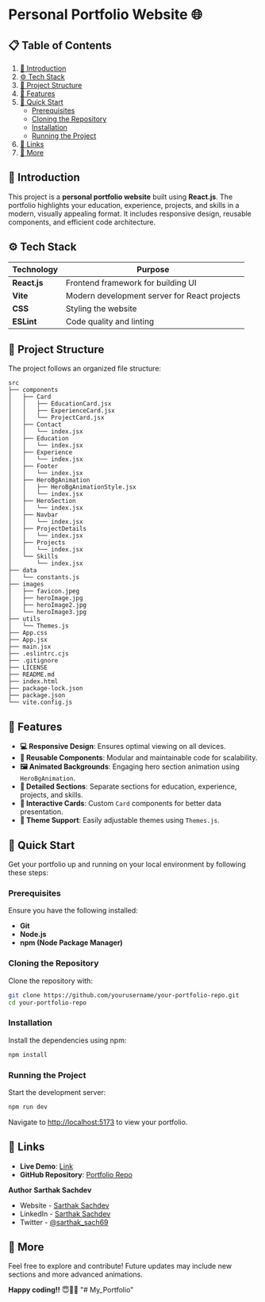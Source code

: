 # Personal Portfolio Website 🌐

## 📋 Table of Contents
1. [🤖 Introduction](#-introduction)
2. [⚙️ Tech Stack](#%EF%B8%8F-tech-stack)
3. [📂 Project Structure](#-project-structure)
4. [🔋 Features](#-features)
5. [🤸 Quick Start](#-quick-start)
   - [Prerequisites](#prerequisites)
   - [Cloning the Repository](#cloning-the-repository)
   - [Installation](#installation)
   - [Running the Project](#running-the-project)
7. [🔗 Links](#-links)
8. [🚀 More](#-more)

## 🤖 Introduction
This project is a **personal portfolio website** built using **React.js**. The portfolio highlights your education, experience, projects, and skills in a modern, visually appealing format. It includes responsive design, reusable components, and efficient code architecture.

## ⚙️ Tech Stack
| Technology         | Purpose                                      |
|--------------------|----------------------------------------------|
| **React.js**       | Frontend framework for building UI           |
| **Vite**           | Modern development server for React projects |
| **CSS**            | Styling the website                          |
| **ESLint**         | Code quality and linting                     |

## 📂 Project Structure
The project follows an organized file structure:

```
src
├── components
│   ├── Card
│   │   ├── EducationCard.jsx
│   │   ├── ExperienceCard.jsx
│   │   └── ProjectCard.jsx
│   ├── Contact
│   │   └── index.jsx
│   ├── Education
│   │   └── index.jsx
│   ├── Experience
│   │   └── index.jsx
│   ├── Footer
│   │   └── index.jsx
│   ├── HeroBgAnimation
│   │   ├── HeroBgAnimationStyle.jsx
│   │   └── index.jsx
│   ├── HeroSection
│   │   └── index.jsx
│   ├── Navbar
│   │   └── index.jsx
│   ├── ProjectDetails
│   │   └── index.jsx
│   ├── Projects
│   │   └── index.jsx
│   └── Skills
│       └── index.jsx
├── data
│   └── constants.js
├── images
│   ├── favicon.jpeg
│   ├── heroImage.jpg
│   ├── heroImage2.jpg
│   └── heroImage3.jpg
├── utils
│   └── Themes.js
├── App.css
├── App.jsx
├── main.jsx
├── .eslintrc.cjs
├── .gitignore
├── LICENSE
├── README.md
├── index.html
├── package-lock.json
├── package.json
└── vite.config.js
```

## 🔋 Features
- **💻 Responsive Design**: Ensures optimal viewing on all devices.
- **🔄 Reusable Components**: Modular and maintainable code for scalability.
- **🖼️ Animated Backgrounds**: Engaging hero section animation using `HeroBgAnimation`.
- **📝 Detailed Sections**: Separate sections for education, experience, projects, and skills.
- **📇 Interactive Cards**: Custom `Card` components for better data presentation.
- **🎨 Theme Support**: Easily adjustable themes using `Themes.js`.

## 🤸 Quick Start
Get your portfolio up and running on your local environment by following these steps:

### Prerequisites
Ensure you have the following installed:
- **Git**
- **Node.js**
- **npm (Node Package Manager)**

### Cloning the Repository
Clone the repository with:
```bash
git clone https://github.com/yourusername/your-portfolio-repo.git
cd your-portfolio-repo
```

### Installation
Install the dependencies using npm:
```bash
npm install
```

### Running the Project
Start the development server:
```bash
npm run dev
```
Navigate to [http://localhost:5173](http://localhost:5173) to view your portfolio.

## 🔗 Links
- **Live Demo**: [Link](https://itsmesarthak.netlify.app/)
- **GitHub Repository**: [Portfolio Repo](https://github.com/SartHak-0-Sach/ReactJS-portfolio-website)

**Author**
<b><strong>Sarthak Sachdev</strong></b>
- Website - [Sarthak Sachdev](https://itsmesarthak.netlify.app/)
- LinkedIn - [Sarthak Sachdev](https://www.linkedin.com/in/sarthak2004/)
- Twitter - [@sarthak_sach69](https://www.twitter.com/sarthak_sach69)

## 🚀 More
Feel free to explore and contribute! Future updates may include new sections and more advanced animations.

**Happy coding!!** 😇👍🏻
"# My_Portfolio" 
